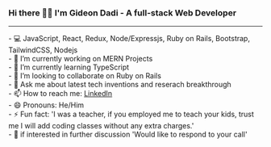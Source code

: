 ### Hi there 👋👋 I'm  Gideon Dadi - A full-stack Web Developer

<hr />
- 💻 JavaScript, React, Redux, Node/Expressjs, Ruby on Rails, Bootstrap, TailwindCSS, Nodejs <br/>
- 🔭 I’m currently working on MERN Projects <br/>
- 🌱 I’m currently learning TypeScript <br/>
- 👯 I’m looking to collaborate on Ruby on Rails <br/>
- 💬 Ask me about latest tech inventions and reserach breakthrough <br/>
- 📫 How to reach me: <a href="https://www.linkedin.com/in/gideon-akamisoko-dadi">LinkedIn </a> <br/>
- 😄 Pronouns: He/Him <br/>
- ⚡ Fun fact: 'I was a teacher, if you employed me to teach your kids, trust me I will add coding classes without any extra charges.' <br/>
- 🤙 if interested in further discussion
  'Would like to respond to your call'<br/>

